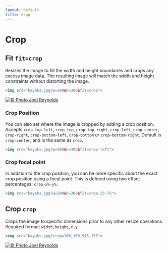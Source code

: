 ```yaml
---
layout: default
title: Crop
---
```


# Crop

## Fit `fit=crop`

Resizes the image to fill the width and height boundaries and crops any excess image data. The resulting image will match the width and height constraints without distorting the image.

~~~ html
<img src="kayaks.jpg?w=300&h=300&fit=crop">
~~~

[![© Photo Joel Reynolds](https://glide.herokuapp.com/1.0/kayaks.jpg?w=300&h=300&fit=crop)](https://glide.herokuapp.com/1.0/kayaks.jpg?w=300&h=300&fit=crop)

### Crop Position

You can also set where the image is cropped by adding a crop position. Accepts `crop-top-left`, `crop-top`, `crop-top-right`, `crop-left`, `crop-center`, `crop-right`, `crop-bottom-left`, `crop-bottom` or `crop-bottom-right`. Default is `crop-center`, and is the same as `crop`.

~~~ html
<img src="kayaks.jpg?w=300&h=300&fit=crop-left">
~~~

### Crop focal point

In addition to the crop position, you can be more specific about the exact crop position using a focal point. This is defined using two offset percentages: `crop-x%-y%`.

~~~ html
<img src="kayaks.jpg?w=300&h=300&fit=crop-25-75">
~~~



## Crop `crop`

Crops the image to specific dimensions prior to any other resize operations. Required format: `width,height,x,y`.

~~~ html
<img src="kayaks.jpg?crop=100,100,915,155">
~~~

[![© Photo Joel Reynolds](https://glide.herokuapp.com/1.0/kayaks.jpg?crop=100,100,915,155)](https://glide.herokuapp.com/1.0/kayaks.jpg?crop=100,100,915,155)